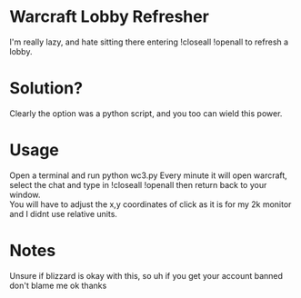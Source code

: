 <h1>Warcraft Lobby Refresher</h1>
I'm really lazy, and hate sitting there entering !closeall !openall to refresh a lobby.

<h1>Solution?</h1>
Clearly the option was a python script, and you too can wield this power.

<h1>Usage</h1>
Open a terminal and run python wc3.py
Every minute it will open warcraft, select the chat and type in !closeall !openall then return back to your window.<br>
You will have to adjust the x,y coordinates of click as it is for my 2k monitor and I didnt use relative units.

<h1>Notes</h1>
Unsure if blizzard is okay with this, so uh if you get your account banned don't blame me ok thanks
